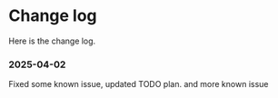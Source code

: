 # Change log

Here is the change log.

### 2025-04-02

Fixed some known issue, updated TODO plan. and more known issue

